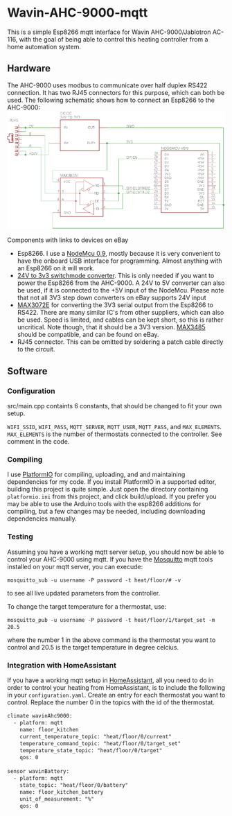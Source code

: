 # Wavin-AHC-9000-mqtt
This is a simple Esp8266 mqtt interface for Wavin AHC-9000/Jablotron AC-116, with the goal of being able to control this heating controller from a home automation system.

## Hardware
The AHC-9000 uses modbus to communicate over half duplex RS422 connection. It has two RJ45 connectors for this purpose, which can both be used. 
The following schematic shows how to connect an Esp8266 to the AHC-9000:
![Schematic](/electronics/schematic.png)

Components with links to devices on eBay
* Esp8266. I use a [NodeMcu 0.9](https://www.ebay.com/itm/NEW-Version-NodeMcu-Lua-ESP8266-CH340-WIFI-Internet-Development-Board-Module/311413475392?epid=502141093&hash=item4881b08840:g:-IEAAOSw-YVXldDM), mostly because it is very convenient to have the onboard USB interface for programming. Almost anything with an Esp8266 on it will work.
* [24V to 3v3 switchmode converter](https://www.ebay.com/itm/DC-Buck-24V-12V-9V-to-3-3V-3A-Step-Down-Converter-Voltage-Regulator-Power-Module/173494900654?hash=item28651a17ae:g:688AAOSwL1hbgY62). This is only needed if you want to power the Esp8266 from the AHC-9000. A 24V to 5V converter can also be used, if it is connected to the +5V input of the NodeMcu. Please note that not all 3V3 step down converters on eBay supports 24V input
* [MAX3072E](https://www.maximintegrated.com/en/products/interface/transceivers/MAX3072E.html) for converting the 3V3 serial output from the Esp8266 to RS422. There are many similar IC's from other suppliers, which can also be used. Speed is limited, and cables can be kept short, so this is rather uncritical. Note though, that it should be a 3V3 version. [MAX3485](https://www.ebay.com/itm/5pcs-MAX3485CPA-DIP-DIP-8-MAX3485-3-3V-Powered-Transceiver-new/400985402735?hash=item5d5c97ad6f:g:WS4AAOSwGvhT43se) should be compatible, and can be found on eBay.
* RJ45 connector. This can be omitted by soldering a patch cable directly to the circuit.

## Software

### Configuration
src/main.cpp containts 6 constants, that should be changed to fit your own setup.

`WIFI_SSID`, `WIFI_PASS`, `MQTT_SERVER`, `MQTT_USER`, `MQTT_PASS`, and `MAX_ELEMENTS`.
`MAX_ELEMENTS` is the number of thermostats connected to the controller. See comment in the code.

### Compiling
I use [PlatformIO](https://platformio.org/) for compiling, uploading, and and maintaining dependencies for my code. If you install PlatformIO in a supported editor, building this project is quite simple. Just open the directory containing `platformio.ini` from this project, and click build/upload. If you prefer you may be able to use the Arduino tools with the esp8266 additions for compiling, but a few changes may be needed, including downloading dependencies manually.

### Testing
Assuming you have a working mqtt server setup, you should now be able to control your AHC-9000 using mqtt. If you have the [Mosquitto](https://mosquitto.org/) mqtt tools installed on your mqtt server, you can execude:
```
mosquitto_sub -u username -P password -t heat/floor/# -v
```
to see all live updated parameters from the controller.

To change the target temperature for a thermostat, use:
```
mosquitto_pub -u username -P password -t heat/floor/1/target_set -m 20.5
```
where the number 1 in the above command is the thermostat you want to control and 20.5 is the target temperature in degree celcius.

### Integration with HomeAssistant
If you have a working mqtt setup in [HomeAssistant](https://home-assistant.io/), all you need to do in order to control your heating from HomeAssistant, is to include the following in your `configuration.yaml`. Create an entry for each thermostat you want to control. Replace the number 0 in the topics with the id of the thermostat.
```
climate wavinAhc9000:
  - platform: mqtt
    name: floor_kitchen
    current_temperature_topic: "heat/floor/0/current"
    temperature_command_topic: "heat/floor/0/target_set"
    temperature_state_topic: "heat/floor/0/target"
    qos: 0

sensor wavinBattery:
  - platform: mqtt
    state_topic: "heat/floor/0/battery"
    name: floor_kitchen_battery
    unit_of_measurement: "%"
    qos: 0
```
